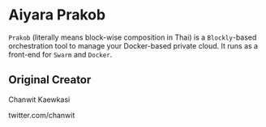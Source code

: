 Aiyara Prakob
=============

`Prakob` (literally means block-wise composition in Thai) is a `Blockly`-based orchestration tool to manage your Docker-based private cloud. It runs as a front-end for `Swarm` and `Docker`.

Original Creator
----------------
Chanwit Kaewkasi

twitter.com/chanwit